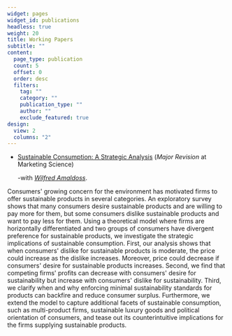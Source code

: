 ```yaml
---
widget: pages
widget_id: publications
headless: true
weight: 20
title: Working Papers
subtitle: ""
content:
  page_type: publication
  count: 5
  offset: 0
  order: desc
  filters:
    tag: ""
    category: ""
    publication_type: ""
    author: ""
    exclude_featured: true
design:
  view: 2
  columns: "2"
---
```

* [Sustainable Consumption: A Strategic Analysis](https://papers.ssrn.com/sol3/papers.cfm?abstract_id=4512307)
  (_Major Revision_ at Marketing Science)

  -with *[Wilfred Amaldoss](https://www.fuqua.duke.edu/faculty/wilfred-amaldoss)*.

Consumers' growing concern for the environment has motivated firms to offer sustainable products in several categories. An exploratory survey shows that many consumers desire sustainable products and are willing to pay more for them, but some consumers dislike sustainable products and want to pay less for them. Using a theoretical model where firms are horizontally differentiated and two groups of consumers have divergent preference for sustainable products, we investigate the strategic implications of sustainable consumption. First, our analysis shows that when consumers' dislike for sustainable products is moderate, the price could increase as the dislike increases. Moreover, price could decrease if consumers' desire for sustainable products increases. Second, we find that competing firms' profits can decrease with consumers' desire for sustainability but increase with consumers' dislike for sustainability. Third, we clarify when and why enforcing minimal sustainability standards for products can backfire and reduce consumer surplus. Furthermore, we extend the model to capture additional facets of sustainable consumption, such as multi-product firms, sustainable luxury goods and political orientation of consumers, and tease out its counterintuitive implications for the firms supplying sustainable products.

